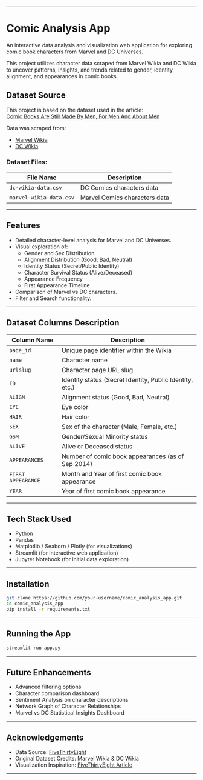 
---

# Comic Analysis App

An interactive data analysis and visualization web application for exploring comic book characters from Marvel and DC Universes.

This project utilizes character data scraped from Marvel Wikia and DC Wikia to uncover patterns, insights, and trends related to gender, identity, alignment, and appearances in comic books.

## Dataset Source

This project is based on the dataset used in the article:  
[Comic Books Are Still Made By Men, For Men And About Men](http://fivethirtyeight.com/features/women-in-comic-books/)

Data was scraped from:  
- [Marvel Wikia](http://marvel.wikia.com/Main_Page)  
- [DC Wikia](http://dc.wikia.com/wiki/Main_Page)

### Dataset Files:
| File Name            | Description                                |
|---------------------|--------------------------------------------|
| `dc-wikia-data.csv` | DC Comics characters data                 |
| `marvel-wikia-data.csv` | Marvel Comics characters data           |

---

## Features

- Detailed character-level analysis for Marvel and DC Universes.
- Visual exploration of:
  - Gender and Sex Distribution
  - Alignment Distribution (Good, Bad, Neutral)
  - Identity Status (Secret/Public Identity)
  - Character Survival Status (Alive/Deceased)
  - Appearance Frequency
  - First Appearance Timeline
- Comparison of Marvel vs DC characters.
- Filter and Search functionality.

---

## Dataset Columns Description

| Column Name         | Description                                         |
|--------------------|-----------------------------------------------------|
| `page_id`          | Unique page identifier within the Wikia             |
| `name`             | Character name                                      |
| `urlslug`          | Character page URL slug                             |
| `ID`               | Identity status (Secret Identity, Public Identity, etc.) |
| `ALIGN`            | Alignment status (Good, Bad, Neutral)               |
| `EYE`              | Eye color                                           |
| `HAIR`             | Hair color                                          |
| `SEX`              | Sex of the character (Male, Female, etc.)           |
| `GSM`              | Gender/Sexual Minority status                      |
| `ALIVE`            | Alive or Deceased status                            |
| `APPEARANCES`      | Number of comic book appearances (as of Sep 2014)   |
| `FIRST APPEARANCE` | Month and Year of first comic book appearance       |
| `YEAR`             | Year of first comic book appearance                 |

---

## Tech Stack Used

- Python
- Pandas
- Matplotlib / Seaborn / Plotly (for visualizations)
- Streamlit (for interactive web application)
- Jupyter Notebook (for initial data exploration)

---

## Installation

```bash
git clone https://github.com/your-username/comic_analysis_app.git
cd comic_analysis_app
pip install -r requirements.txt
```

---

## Running the App

```bash
streamlit run app.py
```
---

## Future Enhancements

- Advanced filtering options
- Character comparison dashboard
- Sentiment Analysis on character descriptions
- Network Graph of Character Relationships
- Marvel vs DC Statistical Insights Dashboard

---

## Acknowledgements

- Data Source: [FiveThirtyEight](https://fivethirtyeight.com/)
- Original Dataset Credits: Marvel Wikia & DC Wikia
- Visualization Inspiration: [FiveThirtyEight Article](http://fivethirtyeight.com/features/women-in-comic-books/)

---

